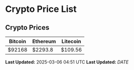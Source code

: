 # Crypto Price List

## Crypto Prices
| Bitcoin | Ethereum | Litecoin |
| ------- | -------- | -------- |
| $92168 | $2293.8 | $109.56 |
**Last Updated:** 2025-03-06 04:51 UTC
**Last Updated:** $DATE$
